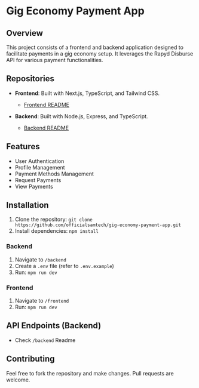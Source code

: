 # Gig Economy Payment App

## Overview

This project consists of a frontend and backend application designed to facilitate payments in a gig economy setup. It leverages the Rapyd Disburse API for various payment functionalities.

## Repositories

- **Frontend**: Built with Next.js, TypeScript, and Tailwind CSS.
  - [Frontend README](https://github.com/officialsamtech/gig-economy-payment-app/blob/main/frontend/README.md)
  
- **Backend**: Built with Node.js, Express, and TypeScript.
  - [Backend README](https://github.com/officialsamtech/gig-economy-payment-app/blob/main/backend/README.md)

## Features

- User Authentication
- Profile Management
- Payment Methods Management
- Request Payments
- View Payments

## Installation

1. Clone the repository: `git clone https://github.com/officialsamtech/gig-economy-payment-app.git`
2. Install dependencies: `npm install`

### Backend

1. Navigate to `/backend`
2. Create a `.env` file (refer to `.env.example`)
3. Run: `npm run dev`

### Frontend

1. Navigate to `/frontend`
2. Run: `npm run dev`

## API Endpoints (Backend)

- Check `/backend` Readme 

## Contributing

Feel free to fork the repository and make changes. Pull requests are welcome.
